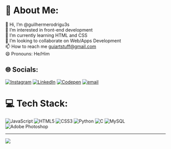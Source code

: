 # 💫 About Me:
👋 Hi, I’m @guilhermerodrigu3s<br>👀 I’m interested in front-end development<br>🌱 I’m currently learning HTML and CSS<br>💞️ I’m looking to collaborate on Web/Apps Development<br>📫 How to reach me guiartstuff@gmail.com<br>😄 Pronouns: He/Him


## 🌐 Socials:
[![Instagram](https://img.shields.io/badge/Instagram-%23E4405F.svg?logo=Instagram&logoColor=white)](https://instagram.com/@grodsv) [![LinkedIn](https://img.shields.io/badge/LinkedIn-%230077B5.svg?logo=linkedin&logoColor=white)](https://linkedin.com/in/https://www.linkedin.com/in/guilherme-rodrigues-silva-33705926a/) [![Codepen](https://img.shields.io/badge/Codepen-000000?logo=codepen&logoColor=white)](https://codepen.io/@guilhermerodrigu3s) [![email](https://img.shields.io/badge/Email-D14836?logo=gmail&logoColor=white)](mailto:guiartstuff@gmail.com) 

# 💻 Tech Stack:
![JavaScript](https://img.shields.io/badge/javascript-%23323330.svg?style=for-the-badge&logo=javascript&logoColor=%23F7DF1E) ![HTML5](https://img.shields.io/badge/html5-%23E34F26.svg?style=for-the-badge&logo=html5&logoColor=white) ![CSS3](https://img.shields.io/badge/css3-%231572B6.svg?style=for-the-badge&logo=css3&logoColor=white) ![Python](https://img.shields.io/badge/python-3670A0?style=for-the-badge&logo=python&logoColor=ffdd54) ![C](https://img.shields.io/badge/c-%2300599C.svg?style=for-the-badge&logo=c&logoColor=white) ![MySQL](https://img.shields.io/badge/mysql-4479A1.svg?style=for-the-badge&logo=mysql&logoColor=white) ![Adobe Photoshop](https://img.shields.io/badge/adobe%20photoshop-%2331A8FF.svg?style=for-the-badge&logo=adobe%20photoshop&logoColor=white)


---
[![](https://visitcount.itsvg.in/api?id=guilhermerodrigu3s&icon=0&color=0)](https://visitcount.itsvg.in)

<!-- Proudly created with GPRM ( https://gprm.itsvg.in ) -->


